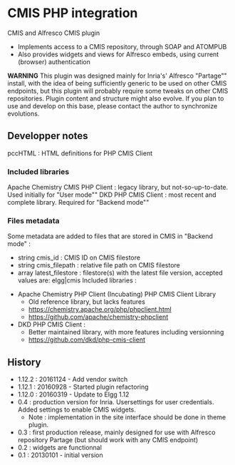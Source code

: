 # CMIS PHP integration
CMIS and Alfresco CMIS plugin
 * Implements access to a CMIS repository, through SOAP and ATOMPUB
 * Also provides widgets and views for Alfresco embeds, using current (browser) authentication


**WARNING**
This plugin was designed mainly for Inria's' Alfresco "Partage"" install, with the idea of being sufficiently generic to be used on other CMIS endpoints, but this plugin will probably require some tweaks on other CMIS repositories. Plugin content and structure might also evolve. If you plan to use and develop on this base, please contact the author to synchronize evolutions.



## Developper notes
pccHTML : HTML definitions for PHP CMIS Client

### Included libraries
Apache Chemistry CMIS PHP Client : legacy library, but not-so-up-to-date. Used initially for "User mode""
DKD PHP CMIS Client : most recent and complete library. Required for "Backend mode""

### Files metadata
Some metadata are added to files that are stored in CMIS in "Backend mode" :
 * string cmis_id : CMIS ID on CMIS filestore
 * string cmis_filepath : relative file path on CMIS filestore
 * array latest_filestore : filestore(s) with the latest file version, accepted values are: elgg|cmis
 Included libraries :
 - Apache Chemistry PHP Client (Incubating) PHP CMIS Client Library
   * Old reference library, but lacks features
   * https://chemistry.apache.org/php/phpclient.html
   * https://github.com/apache/chemistry-phpclient
 - DKD PHP CMIS Client :
   * Better maintained library, with more features including versionning
   * https://github.com/dkd/php-cmis-client


## History
 - 1.12.2 : 20161124 - Add vendor switch
 - 1.12.1 : 20160928 - Started plugin refactoring
 - 1.12.0 : 20160319 - Update to Elgg 1.12
 - 0.4 : production version for Inria. Usersettings for user credentials. Added settings to enable CMIS widgets.
	 - Note : implementation in the site interface should be done in theme plugin.
 - 0.3 : first production release, mainly designed for use with Alfresco repository Partage (but should work with any CMIS endpoint)
 - 0.2 : widgets are functionnal
 - 0.1 : 20130101 - initial version


